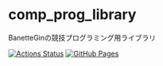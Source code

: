 # comp_prog_library

BanetteGinの競技プログラミング用ライブラリ

[![Actions Status](https://github.com/BanetteGin/comp_prog_library/workflows/verify/badge.svg)](https://github.com/BanetteGin/comp_prog_library/actions)
 [![GitHub Pages](https://img.shields.io/static/v1?label=GitHub+Pages&message=+&color=brightgreen&logo=github)](https://BanetteGin.github.io/comp_prog_library/)
